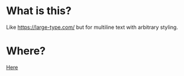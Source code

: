 # What is this?

Like https://large-type.com/ but for multiline text with arbitrary styling.

# Where?

[Here](https://tron1point0.github.io/large-type/)

